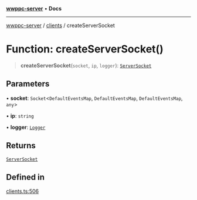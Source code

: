 [**wwppc-server**](../../README.md) • **Docs**

***

[wwppc-server](../../modules.md) / [clients](../README.md) / createServerSocket

# Function: createServerSocket()

> **createServerSocket**(`socket`, `ip`, `logger`): [`ServerSocket`](../interfaces/ServerSocket.md)

## Parameters

• **socket**: `Socket`\<`DefaultEventsMap`, `DefaultEventsMap`, `DefaultEventsMap`, `any`\>

• **ip**: `string`

• **logger**: [`Logger`](../../log/interfaces/Logger.md)

## Returns

[`ServerSocket`](../interfaces/ServerSocket.md)

## Defined in

[clients.ts:506](https://github.com/WWPPC/WWPPC-server/blob/96bcc74e00ec496e35202c4bddfc3a060fa4a556/src/clients.ts#L506)

